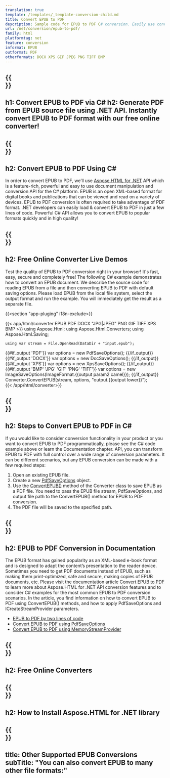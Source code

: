 ```yaml
---
translation: true
template: /templates/_template-conversion-child.md
title: Convert EPUB to PDF
description: Sample code for EPUB to PDF C# conversion. Easily use converter API within ASP.NET or any .NET application. Try online EPUB to PDF Converter for free!
url: /net/conversion/epub-to-pdf/
family: html
platformtag: net
feature: conversion
informat: EPUB
outformat: PDF
otherformats: DOCX XPS GIF JPEG PNG TIFF BMP
---
```


{{<section banner>}}
---
h1: Convert EPUB to PDF via C#
h2: Generate PDF from EPUB source file using .NET API. Instantly convert EPUB to PDF format with our free online converter!
---

{{<section overview>}}
---
h2: Convert EPUB to PDF Using C#
---

In order to convert EPUB to PDF, we’ll use [Aspose.HTML for .NET](https://products.aspose.com/html/net/) API which is a feature-rich, powerful and easy to use document manipulation and conversion API for the C# platform. EPUB is an open XML-based format for digital books and publications that can be viewed and read on a variety of devices. EPUB to PDF conversion is often required to take advantage of PDF format. .NET developers can easily load & convert EPUB to PDF in just a few lines of code. Powerful C# API allows you to convert EPUB to popular formats quickly and in high quality!

{{<section demos>}}
---
h2: Free Online Converter Live Demos
---

Test the quality of EPUB to PDF conversion right in your browser! It's fast, easy, secure and completely free! The following C# example demonstrates how to convert an EPUB document. We describe the source code for reading EPUB from a file and then converting EPUB to PDF with default saving options. Please load EPUB from the local file system, select the output format and run the example. You will immediately get the result as a separate file.

{{<section "app-pluging" i18n-exclude>}}

{{< app/html/converter EPUB PDF DOCX "JPG|JPEG" PNG GIF TIFF XPS BMP >}}
using Aspose.Html;
using Aspose.Html.Converters;
using Aspose.Html.Saving;

    using var stream = File.OpenRead(DataDir + "input.epub");
{{#if_output 'PDF'}}
    var options = new PdfSaveOptions();
{{/if_output}}
{{#if_output 'DOCX'}}
    var options = new DocSaveOptions();
{{/if_output}}
{{#if_output 'XPS'}}
    var options = new XpsSaveOptions();
{{/if_output}}
{{#if_output 'BMP' 'JPG' 'GIF' 'PNG' 'TIFF'}}
    var options = new ImageSaveOptions(ImageFormat.{{output param2 camel}});
{{/if_output}}
    Converter.ConvertEPUB(stream, options, "output.{{output lower}}");   
{{< /app/html/converter>}}


{{<section steps>}}
---
h2: Steps to Convert EPUB to PDF in C#
---

If you would like to consider conversion functionality in your product or you want to convert EPUB to PDF programmatically, please see the C# code example above or learn the Documentation chapter. API, you can transform EPUB to PDF with full control over a wide range of conversion parameters. It can be different scenarios, but any EPUB conversion can be made with a few required steps:

1.  Open an existing EPUB file.
1.  Create a new [PdfSaveOptions](https://reference.aspose.com/html/net/aspose.html.saving/pdfsaveoptions) object.
1.  Use the [ConvertEPUB()](https://reference.aspose.com/html/net/aspose.html.converters.converter/convertepub/methods/27) method of the Converter class to save EPUB as a PDF file. You need to pass the EPUB file stream, PdfSaveOptions, and output file path to the ConvertEPUB() method for EPUB to PDF conversion.
1.  The PDF file will be saved to the specified path.


{{<section documentation>}}
---
h2: EPUB to PDF Conversion in Documentation
---

The EPUB format has gained popularity as an XML-based e-book format and is designed to adapt the content’s presentation to the reader device. Sometimes you need to get PDF documents instead of EPUB, such as making them print-optimized, safe and secure, making copies of EPUB documents, etc. Please visit the documentation article [Convert EPUB to PDF](https://docs.aspose.com/html/net/converting-between-formats/epub-to-pdf/) to learn more about Aspose.HTML for .NET API conversion features and to consider C# examples for the most common EPUB to PDF conversion scenarios. In the article, you find information on how to convert EPUB to PDF using ConvertEPUB() methods, and how to apply PdfSaveOptions and ICreateStreamProvider parameters.
  - <a href="https://docs.aspose.com/html/net/converting-between-formats/epub-to-pdf/#epub-to-pdf-by-two-lines-of-code" target="_blank">EPUB to PDF by two lines of code</a>
  - <a href="https://docs.aspose.com/html/net/converting-between-formats/epub-to-pdf/#convert-epub-to-pdf-using-pdfsaveoptions" target="_blank">Convert EPUB to PDF using PdfSaveOptions</a>
  - <a href="https://docs.aspose.com/html/net/converting-between-formats/epub-to-pdf/#output-stream-providers" target="_blank">Convert EPUB to PDF using MemoryStreamProvider</a>

{{<section online-converters>}}
---
h2: Free Online Converters
---

{{<section get-started>}}
---
h2: How to Install Aspose.HTML for .NET library
---

{{<section other-conversions>}}
---
title: Other Supported EPUB Conversions
subTitle: "You can also convert EPUB to many other file formats:"
---